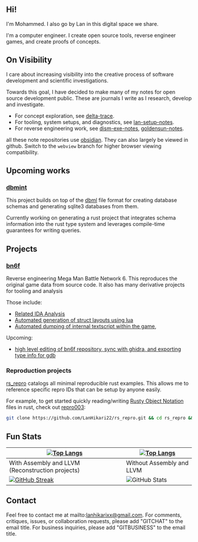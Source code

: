 ## Hi!

I'm Mohammed. I also go by Lan in this digital space we share.

I'm a computer engineer. I create open source tools, reverse engineer games, and create proofs of concepts. 

## On Visibility

I care about increasing visibility into the creative process of software development and scientific investigations.

Towards this goal, I have decided to make many of my notes for open source development public. These are journals I write as I research, develop and investigate. 

- For concept exploration, see [delta-trace](<https://github.com/delta-domain-rnd/delta-trace>).
- For tooling, system setups, and diagnostics, see [lan-setup-notes](<https://github.com/LanHikari22/lan-setup-notes>).
- For reverse engineering work, see [dism-exe-notes](<https://github.com/dism-exe/dism-exe-notes/tree/main/lan>), [goldensun-notes](<https://github.com/FutureFractal/goldensun-notes/tree/main/lan>).

all these note repositories use [obsidian](<https://obsidian.md/>). They can also largely be viewed in github. Switch to the `webview` branch for higher browser viewing compatibility.

## Upcoming works

### [dbmint](<https://github.com/LanHikari22/dbmint>)

This project builds on top of the [dbml](<https://dbml.dbdiagram.io/home/>) file format for creating database schemas and generating sqlite3 databases from them. 

Currently working on generating a rust project that integrates schema information into the rust type system and leverages compile-time guarantees for writing queries.

## Projects

### [bn6f](<https://github.com/dism-exe/bn6f>)

Reverse engineering Mega Man Battle Network 6. This reproduces the original game data from source code. It also has many derivative projects for tooling and analysis

Those include:
- [Related IDA Analysis](<https://github.com/LanHikari22/GBA-IDA-Pseudo-Terminal>) 
- [Automated generation of struct layouts using lua](<https://github.com/LanHikari22/GBA_Memory-Access-Scanner>)
- [Automated dumping of internal textscript within the game](<https://github.com/LanHikari22/bn_textscript_dumper>),

Upcoming:
- [high level editing of bn6f repository, sync with ghidra, and exporting type info for gdb](<https://github.com/LanHikari22/bn_repo_editor>)

### Reproduction projects

[rs_repro](<https://github.com/LanHikari22/rs_repro>) catalogs all minimal reproducible rust examples. This allows me to reference specific repro IDs that can be setup by anyone easily. 

For example, to get started quickly reading/writing [Rusty Object Notation](<https://github.com/ron-rs/ron>) files in rust, check out [repro003](<https://github.com/LanHikari22/rs_repro/blob/main/src/repro_tracked/repro003_ron_read_write.rs>): 

```sh
git clone https://github.com/LanHikari22/rs_repro.git && cd rs_repro && cargo run --features "repro003"
```

## Fun Stats

| [![Top Langs](https://github-readme-stats.vercel.app/api/top-langs/?username=LanHikari22)](https://github.com/LanHikari22) | [![Top Langs](https://github-readme-stats.vercel.app/api/top-langs/?username=LanHikari22&hide=Assembly,LLVM)](https://github.com/LanHikari22)<br>                                               |
| -------------------------------------------------------------------------------------------------------------------------- | ----------------------------------------------------------------------------------------------------------------------------------------------------------------------------------------------- |
| With Assembly and LLVM (Reconstruction projects)                                                                           | Without Assembly and LLVM                                                                                                                                                                       |
| [![GitHub Streak](https://streak-stats.demolab.com?user=LanHikari22&border_radius=6)](https://github.com/LanHikari22)      | ![GitHub Stats](https://github-readme-stats.vercel.app/api?username=LanHikari22&show_icons=true&include_all_commits=true&count_private=true&theme=tokyonight&hide_border=true&rank_icon=github) |

## Contact

Feel free to contact me at mailto:lanhikarixx@gmail.com. For comments, critiques, issues, or collaboration requests, please add "GITCHAT" to the email title. For business inquiries, please add "GITBUSINESS" to the email title.

